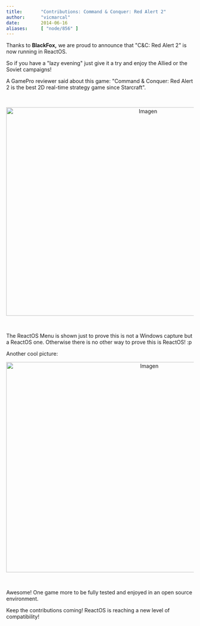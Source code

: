 ```yaml
---
title:       "Contributions: Command & Conquer: Red Alert 2"
author:      "vicmarcal"
date:        2014-06-16
aliases:     [ "node/856" ]
---
```


<p>Thanks to <strong>BlackFox,</strong> we are proud to announce that "C&amp;C: Red Alert 2" is now running in ReactOS.</p><p>So if you have a "lazy evening" just give it a try and enjoy the Allied or the Soviet campaigns!</p><p>A GamePro reviewer said about this game: "Command &amp; Conquer: Red Alert 2 is the best 2D real-time strategy game since Starcraft".</p><p>&nbsp;</p><p style="text-align: center;"><img alt="Imagen" class="imgp_img" src="/sites/default/files/imagepicker/14095/2LkLulp.png" height="559" width="746"></p><p>&nbsp;</p><p>The ReactOS Menu is shown just to prove this is not a Windows capture but a ReactOS one. Otherwise there is no other way to prove this is ReactOS! :p</p><p>Another cool picture:</p><p style="text-align: center;"><img alt="Imagen" class="imgp_img" src="/sites/default/files/imagepicker/14095/z3baEbM.png" height="564" width="753"></p><p>&nbsp;</p><p>Awesome! One game more to be fully tested and enjoyed in an open source environment.</p><p>Keep the contributions coming! ReactOS is reaching a new level of compatibility!</p><p>&nbsp;</p>
